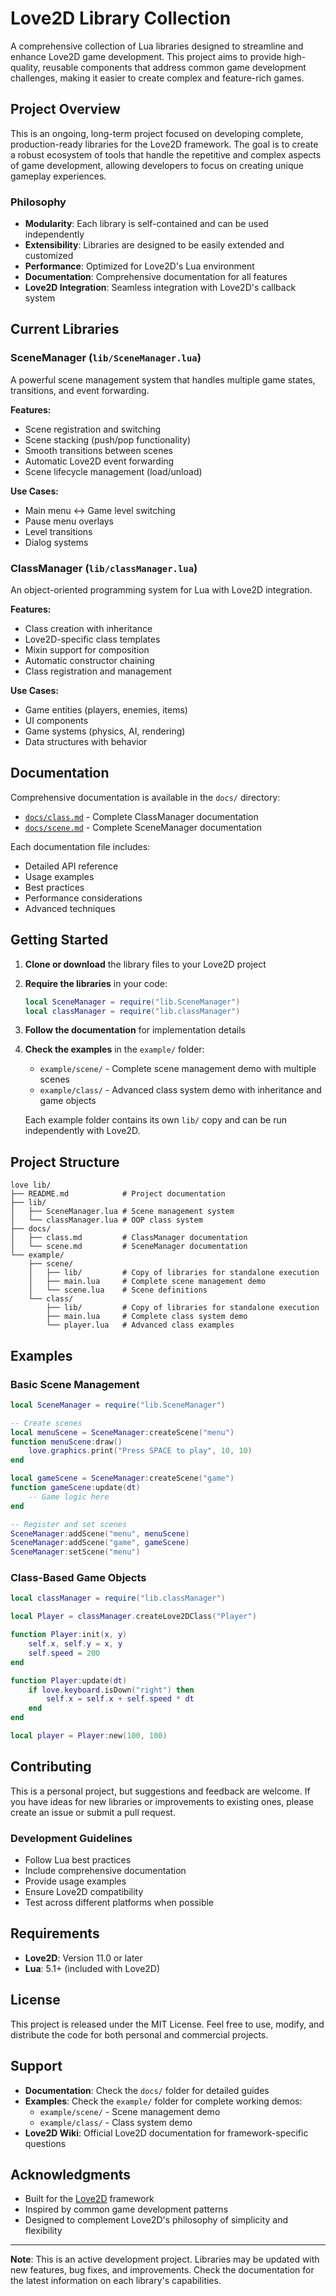 # Love2D Library Collection

A comprehensive collection of Lua libraries designed to streamline and enhance Love2D game development. This project aims to provide high-quality, reusable components that address common game development challenges, making it easier to create complex and feature-rich games.

## Project Overview

This is an ongoing, long-term project focused on developing complete, production-ready libraries for the Love2D framework. The goal is to create a robust ecosystem of tools that handle the repetitive and complex aspects of game development, allowing developers to focus on creating unique gameplay experiences.

### Philosophy

- **Modularity**: Each library is self-contained and can be used independently
- **Extensibility**: Libraries are designed to be easily extended and customized
- **Performance**: Optimized for Love2D's Lua environment
- **Documentation**: Comprehensive documentation for all features
- **Love2D Integration**: Seamless integration with Love2D's callback system

## Current Libraries

### SceneManager (`lib/SceneManager.lua`)

A powerful scene management system that handles multiple game states, transitions, and event forwarding.

**Features:**
- Scene registration and switching
- Scene stacking (push/pop functionality)
- Smooth transitions between scenes
- Automatic Love2D event forwarding
- Scene lifecycle management (load/unload)

**Use Cases:**
- Main menu ↔ Game level switching
- Pause menu overlays
- Level transitions
- Dialog systems

### ClassManager (`lib/classManager.lua`)

An object-oriented programming system for Lua with Love2D integration.

**Features:**
- Class creation with inheritance
- Love2D-specific class templates
- Mixin support for composition
- Automatic constructor chaining
- Class registration and management

**Use Cases:**
- Game entities (players, enemies, items)
- UI components
- Game systems (physics, AI, rendering)
- Data structures with behavior

## Documentation

Comprehensive documentation is available in the `docs/` directory:

- [`docs/class.md`](docs/class.md) - Complete ClassManager documentation
- [`docs/scene.md`](docs/scene.md) - Complete SceneManager documentation

Each documentation file includes:
- Detailed API reference
- Usage examples
- Best practices
- Performance considerations
- Advanced techniques

## Getting Started

1. **Clone or download** the library files to your Love2D project
2. **Require the libraries** in your code:
   ```lua
   local SceneManager = require("lib.SceneManager")
   local classManager = require("lib.classManager")
   ```
3. **Follow the documentation** for implementation details
4. **Check the examples** in the `example/` folder:
   - `example/scene/` - Complete scene management demo with multiple scenes
   - `example/class/` - Advanced class system demo with inheritance and game objects

   Each example folder contains its own `lib/` copy and can be run independently with Love2D.

## Project Structure

```
love lib/
├── README.md            # Project documentation
├── lib/
│   ├── SceneManager.lua # Scene management system
│   └── classManager.lua # OOP class system
├── docs/
│   ├── class.md         # ClassManager documentation
│   └── scene.md         # SceneManager documentation
└── example/
    ├── scene/
    │   ├── lib/         # Copy of libraries for standalone execution
    │   ├── main.lua     # Complete scene management demo
    │   └── scene.lua    # Scene definitions
    └── class/
        ├── lib/         # Copy of libraries for standalone execution
        ├── main.lua     # Complete class system demo
        └── player.lua   # Advanced class examples
```

## Examples

### Basic Scene Management

```lua
local SceneManager = require("lib.SceneManager")

-- Create scenes
local menuScene = SceneManager:createScene("menu")
function menuScene:draw()
    love.graphics.print("Press SPACE to play", 10, 10)
end

local gameScene = SceneManager:createScene("game")
function gameScene:update(dt)
    -- Game logic here
end

-- Register and set scenes
SceneManager:addScene("menu", menuScene)
SceneManager:addScene("game", gameScene)
SceneManager:setScene("menu")
```

### Class-Based Game Objects

```lua
local classManager = require("lib.classManager")

local Player = classManager.createLove2DClass("Player")

function Player:init(x, y)
    self.x, self.y = x, y
    self.speed = 200
end

function Player:update(dt)
    if love.keyboard.isDown("right") then
        self.x = self.x + self.speed * dt
    end
end

local player = Player:new(100, 100)
```

## Contributing

This is a personal project, but suggestions and feedback are welcome. If you have ideas for new libraries or improvements to existing ones, please create an issue or submit a pull request.

### Development Guidelines

- Follow Lua best practices
- Include comprehensive documentation
- Provide usage examples
- Ensure Love2D compatibility
- Test across different platforms when possible

## Requirements

- **Love2D**: Version 11.0 or later
- **Lua**: 5.1+ (included with Love2D)

## License

This project is released under the MIT License. Feel free to use, modify, and distribute the code for both personal and commercial projects.

## Support

- **Documentation**: Check the `docs/` folder for detailed guides
- **Examples**: Check the `example/` folder for complete working demos:
  - `example/scene/` - Scene management demo
  - `example/class/` - Class system demo
- **Love2D Wiki**: Official Love2D documentation for framework-specific questions

## Acknowledgments

- Built for the [Love2D](https://love2d.org/) framework
- Inspired by common game development patterns
- Designed to complement Love2D's philosophy of simplicity and flexibility

---

**Note**: This is an active development project. Libraries may be updated with new features, bug fixes, and improvements. Check the documentation for the latest information on each library's capabilities.